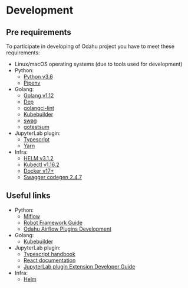 # Development

## Pre requirements

To participate in developing of Odahu project you have to meet these requirements:
* Linux/macOS operating systems (due to tools used for development)
* Python:
    * [Python v3.6](https://www.python.org/downloads/release/python-360/)
    * [Pipenv](https://github.com/pypa/pipenv)
* Golang:
    * [Golang v1.12](https://blog.golang.org/go1.12)
    * [Dep](https://github.com/golang/dep)
    * [golangci-lint](https://github.com/golangci/golangci-lint)
    * [Kubebuilder](https://github.com/kubernetes-sigs/kubebuilder)
    * [swag](https://github.com/swaggo/swag)
    * [gotestsum](https://github.com/gotestyourself/gotestsum)
* JupyterLab plugin:
    * [Typescript](https://www.typescriptlang.org/index.html#download-links)
    * [Yarn](https://yarnpkg.com/lang/en/)
* Infra:
    * [HELM v3.1.2](https://github.com/helm/helm/releases/tag/v3.1.2)
    * [Kubectl v1.16.2](https://github.com/kubernetes/kubernetes/releases/tag/v1.16.2)
    * [Docker v17+](https://docs.docker.com/install/)
    * [Swagger codegen 2.4.7](https://github.com/swagger-api/swagger-codegen/releases)

## Useful links

* Python:
    * [Mlflow](https://www.mlflow.org/docs/latest/index.html)
    * [Robot Framework Guide](http://robotframework.org/robotframework/latest/RobotFrameworkUserGuide.html)
    * [Odahu Airflow Plugins Development](https://airflow.apache.org/plugins.html)
* Golang:
    * [Kubebuilder](https://book.kubebuilder.io/)
* JupyterLab plugin:
    * [Typescript handbook](https://www.typescriptlang.org/docs/handbook/basic-types.html)
    * [React documentation](https://reactjs.org/docs/getting-started.html)
    * [JupyterLab plugin Extension Developer Guide](https://jupyterlab.readthedocs.io/en/stable/developer/extension_dev.html)
* Infra:
    * [Helm](https://helm.sh/docs/using_helm/#quickstart-guide)
